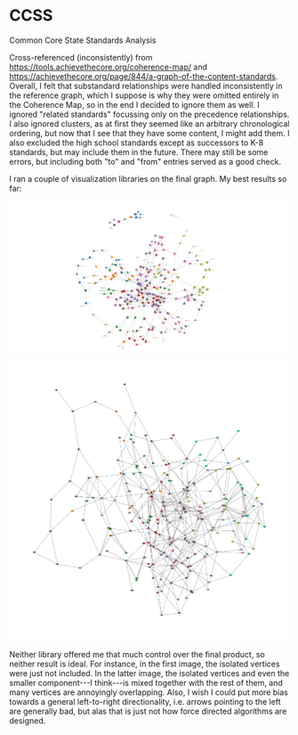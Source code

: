 # CCSS
Common Core State Standards Analysis

Cross-referenced (inconsistently) from https://tools.achievethecore.org/coherence-map/ and https://achievethecore.org/page/844/a-graph-of-the-content-standards. Overall, I felt that substandard relationships were handled inconsistently in the reference graph, which I suppose is why they were omitted entirely in the Coherence Map, so in the end I decided to ignore them as well. I ignored "related standards" focussing only on the precedence relationships. I also ignored clusters, as at first they seemed like an arbitrary chronological ordering, but now that I see that they have some content, I might add them. I also excluded the high school standards except as successors to K-8 standards, but may include them in the future. There may still be some errors, but including both "to" and "from" entries served as a good check.

I ran a couple of visualization libraries on the final graph. My best results so far:

![](K8ccssm.svg)

![](ccssm.png)

Neither library offered me that much control over the final product, so neither result is ideal. For instance, in the first image, the isolated vertices were just not included. In the latter image, the isolated vertices and even the smaller component---I think---is mixed together with the rest of them, and many vertices are annoyingly overlapping. Also, I wish I could put more bias towards a general left-to-right directionality, i.e. arrows pointing to the left are generally bad, but alas that is just not how force directed algorithms are designed.

